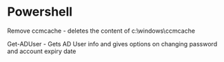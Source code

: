 Powershell
==========
Remove ccmcache - deletes the content of c:\windows\ccmcache

Get-ADUser - Gets AD User info and gives options on changing password and account expiry date
